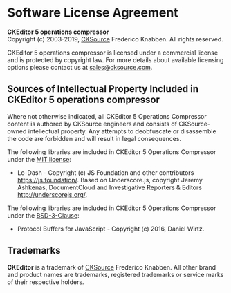 Software License Agreement
==========================

**CKEditor 5 operations compressor**<br>
Copyright (c) 2003-2019, [CKSource](http://cksource.com) Frederico Knabben. All rights reserved.

CKEditor 5 operations compressor is licensed under a commercial license and is protected by copyright law.
For more details about available licensing options please contact us at sales@cksource.com.

Sources of Intellectual Property Included in CKEditor 5 operations compressor
-----------------------------------------------------

Where not otherwise indicated, all CKEditor 5 Operations Compressor content is authored by CKSource engineers and consists of CKSource-owned intellectual property.
Any attempts to deobfuscate or disassemble the code are forbidden and will result in legal consequences.

The following libraries are included in CKEditor 5 Operations Compressor under the [MIT license](https://opensource.org/licenses/MIT):

* Lo-Dash - Copyright (c) JS Foundation and other contributors https://js.foundation/. Based on Underscore.js, copyright Jeremy Ashkenas, DocumentCloud and Investigative Reporters & Editors http://underscorejs.org/.

The following libraries are included in CKEditor 5 Operations Compressor under the [BSD-3-Clause](https://opensource.org/licenses/BSD-3-Clause):

* Protocol Buffers for JavaScript - Copyright (c) 2016, Daniel Wirtz.

Trademarks
----------

**CKEditor** is a trademark of [CKSource](http://cksource.com) Frederico Knabben. All other brand and product names are trademarks, registered trademarks or service marks of their respective holders.
